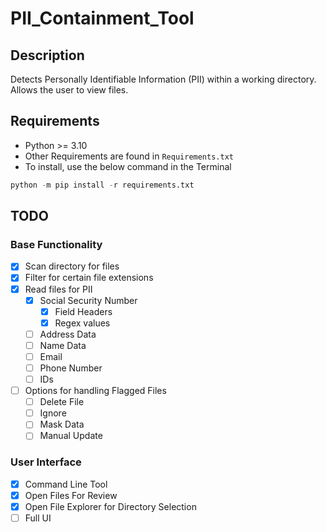 # PII_Containment_Tool


## Description
Detects Personally Identifiable Information (PII) within a working directory. Allows the user to view files.

## Requirements
- Python >= 3.10
- Other Requirements are found in `Requirements.txt`
- To install, use the below command in the Terminal
```python
python -m pip install -r requirements.txt
```

## TODO
### Base Functionality
- [X] Scan directory for files
- [X] Filter for certain file extensions
- [X] Read files for PII
    - [X] Social Security Number
        - [X] Field Headers
        - [X] Regex values
    - [ ] Address Data
    - [ ] Name Data
    - [ ] Email
    - [ ] Phone Number
    - [ ] IDs
- [ ] Options for handling Flagged Files
    - [ ] Delete File
    - [ ] Ignore
    - [ ] Mask Data
    - [ ] Manual Update
### User Interface
- [X] Command Line Tool
- [X] Open Files For Review
- [X] Open File Explorer for Directory Selection
- [ ] Full UI 
